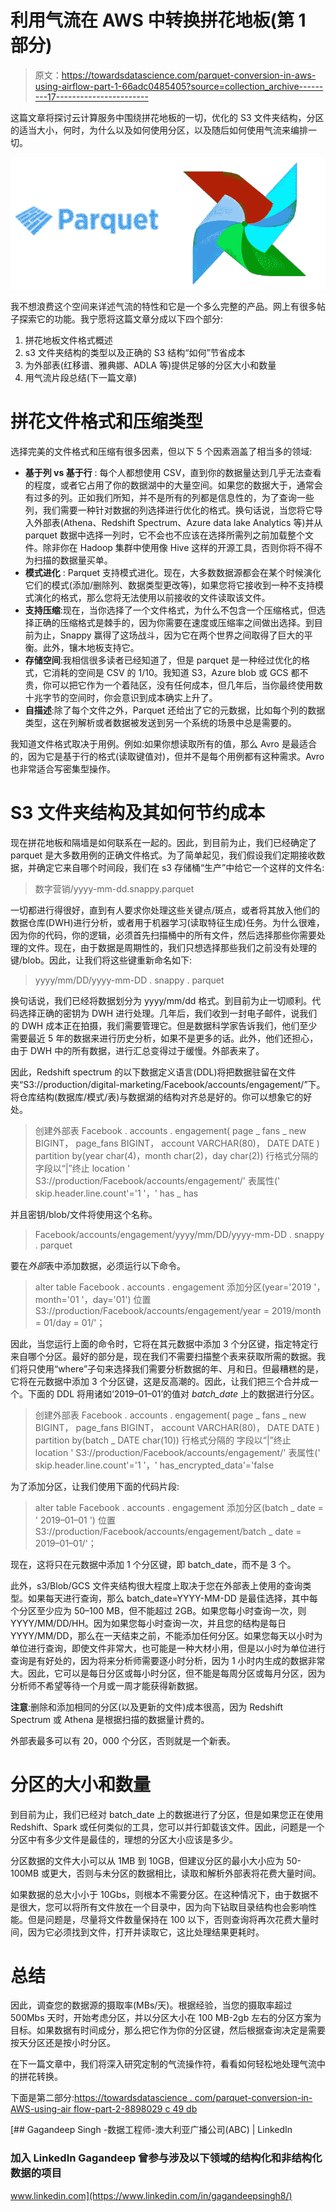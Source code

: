 # 利用气流在 AWS 中转换拼花地板(第 1 部分)

> 原文：<https://towardsdatascience.com/parquet-conversion-in-aws-using-airflow-part-1-66adc0485405?source=collection_archive---------17----------------------->

这篇文章将探讨云计算服务中围绕拼花地板的一切，优化的 S3 文件夹结构，分区的适当大小，何时，为什么以及如何使用分区，以及随后如何使用气流来编排一切。

![](img/6cfbc3c611494a422d355fe9eda94673.png)

我不想浪费这个空间来详述气流的特性和它是一个多么完整的产品。网上有很多帖子探索它的功能。我宁愿将这篇文章分成以下四个部分:

1.  拼花地板文件格式概述
2.  s3 文件夹结构的类型以及正确的 S3 结构“如何”节省成本
3.  为外部表(红移谱、雅典娜、ADLA 等)提供足够的分区大小和数量
4.  用气流片段总结(下一篇文章)

# **拼花文件格式和压缩类型**

选择完美的文件格式和压缩有很多因素，但以下 5 个因素涵盖了相当多的领域:

*   **基于列 vs 基于行** : 每个人都想使用 CSV，直到你的数据量达到几乎无法查看的程度，或者它占用了你的数据湖中的大量空间。如果您的数据大于，通常会有过多的列。正如我们所知，并不是所有的列都是信息性的，为了查询一些列，我们需要一种针对数据的列选择进行优化的格式。换句话说，当您将它导入外部表(Athena、Redshift Spectrum、Azure data lake Analytics 等)并从 parquet 数据中选择一列时，它不会也不应该在选择所需列之前加载整个文件。除非你在 Hadoop 集群中使用像 Hive 这样的开源工具，否则你将不得不为扫描的数据量买单。
*   **模式进化** : Parquet 支持模式进化。现在，大多数数据源都会在某个时候演化它们的模式(添加/删除列、数据类型更改等)，如果您将它接收到一种不支持模式演化的格式，那么您将无法使用以前接收的文件读取该文件。
*   **支持压缩**:现在，当你选择了一个文件格式，为什么不包含一个压缩格式，但选择正确的压缩格式是棘手的，因为你需要在速度或压缩率之间做出选择。到目前为止，Snappy 赢得了这场战斗，因为它在两个世界之间取得了巨大的平衡。此外，镶木地板支持它。
*   **存储空间**:我相信很多读者已经知道了，但是 parquet 是一种经过优化的格式，它消耗的空间是 CSV 的 1/10。我知道 S3，Azure blob 或 GCS 都不贵，你可以把它作为一个着陆区，没有任何成本，但几年后，当你最终使用数十兆字节的空间时，你会意识到成本确实上升了。
*   **自描述**:除了每个文件之外，Parquet 还给出了它的元数据，比如每个列的数据类型，这在列解析或者数据被发送到另一个系统的场景中总是需要的。

我知道文件格式取决于用例。例如:如果你想读取所有的值，那么 Avro 是最适合的，因为它是基于行的格式(读取键值对)，但并不是每个用例都有这种需求。Avro 也非常适合写密集型操作。

# **S3 文件夹结构及其如何节约成本**

现在拼花地板和隔墙是如何联系在一起的。因此，到目前为止，我们已经确定了 parquet 是大多数用例的正确文件格式。为了简单起见，我们假设我们定期接收数据，并确定它来自哪个时间段，我们在 s3 存储桶“生产”中给它一个这样的文件名:

> 数字营销/yyyy-mm-dd.snappy.parquet

一切都进行得很好，直到有人要求你处理这些关键点/斑点，或者将其放入他们的数据仓库(DWH)进行分析，或者用于机器学习(读取特征生成)任务。为什么很难，因为你的代码，你的逻辑，必须首先扫描桶中的所有文件，然后选择那些你需要处理的文件。现在，由于数据是周期性的，我们只想选择那些我们之前没有处理的键/blob。因此，让我们将这些键重新命名如下:

> yyyy/mm/DD/yyyy-mm-DD . snappy . parquet

换句话说，我们已经将数据划分为 yyyy/mm/dd 格式。到目前为止一切顺利。代码选择正确的密钥为 DWH 进行处理。几年后，我们收到一封电子邮件，说我们的 DWH 成本正在拍摄，我们需要管理它。但是数据科学家告诉我们，他们至少需要最近 5 年的数据来进行历史分析，如果不是更多的话。此外，他们还担心，由于 DWH 中的所有数据，进行汇总变得过于缓慢。外部表来了。

因此，Redshift spectrum 的以下数据定义语言(DDL)将把数据驻留在文件夹“S3://production/digital-marketing/Facebook/accounts/engagement/”下。将仓库结构(数据库/模式/表)与数据湖的结构对齐总是好的。你可以想象它的好处。

> 创建外部表 Facebook . accounts . engagement(
> page _ fans _ new BIGINT，
> page_fans BIGINT，
> account VARCHAR(80)，
> DATE DATE
> )
> partition by(year char(4)，month char(2)，day char(2))
> 行格式分隔的
> 字段以“|”终止
> location ' S3://production/Facebook/accounts/engagement/'
> 表属性(' skip.header.line.count'='1 '，' has _ has

并且密钥/blob/文件将使用这个名称。

> Facebook/accounts/engagement/yyyy/mm/DD/yyyy-mm-DD . snappy . parquet

要在*外部*表中添加数据，必须运行以下命令。

> alter table Facebook . accounts . engagement
> 添加分区(year='2019 '，month='01 '，day='01')
> 位置 S3://production/Facebook/accounts/engagement/year = 2019/month = 01/day = 01/'；

因此，当您运行上面的命令时，它将在其元数据中添加 3 个分区键，指定特定行来自哪个分区。最好的部分是，现在我们不需要扫描整个表来获取所需的数据。我们将只使用“where”子句来选择我们需要分析数据的年、月和日。但最糟糕的是，它将在元数据中添加 3 个分区键，这是反高潮的。因此，让我们把三个合并成一个。下面的 DDL 将用诸如‘2019–01–01’的值对 *batch_date* 上的数据进行分区。

> 创建外部表 Facebook . accounts . engagement(
> page _ fans _ new BIGINT，
> page_fans BIGINT，
> account VARCHAR(80)，
> DATE DATE
> )
> partition by(batch _ DATE char(10))
> 行格式分隔的
> 字段以“|”终止
> location ' S3://production/Facebook/accounts/engagement/'
> 表属性(' skip.header.line.count'='1 '，' has_encrypted_data'='false

为了添加分区，让我们使用下面的代码片段:

> alter table Facebook . accounts . engagement
> 添加分区(batch _ date = ' 2019–01–01 ')
> 位置 S3://production/Facebook/accounts/engagement/batch _ date = 2019–01–01/'；

现在，这将只在元数据中添加 1 个分区键，即 batch_date，而不是 3 个。

此外，s3/Blob/GCS 文件夹结构很大程度上取决于您在外部表上使用的查询类型。如果每天进行查询，那么 batch_date=YYYY-MM-DD 是最佳选择，其中每个分区至少应为 50–100 MB，但不能超过 2GB。如果您每小时查询一次，则 YYYY/MM/DD/HH。因为如果您每小时查询一次，并且您的结构是每日 YYYY/MM/DD，那么在一天结束之前，不能添加任何分区。如果您每天以小时为单位进行查询，即使文件非常大，也可能是一种大材小用，但是以小时为单位进行查询是有好处的，因为将来分析师需要逐小时分析，因为 1 小时内生成的数据非常大。因此，它可以是每日分区或每小时分区，但不能是每周分区或每月分区，因为分析师不希望等待一个月或一周才能获得新数据。

**注意**:删除和添加相同的分区(以及更新的文件)成本很高，因为 Redshift Spectrum 或 Athena 是根据扫描的数据量计费的。

外部表最多可以有 20，000 个分区，否则就是一个新表。

# 分区的大小和数量

到目前为止，我们已经对 batch_date 上的数据进行了分区，但是如果您正在使用 Redshift、Spark 或任何类似的工具，您可以并行卸载该文件。因此，问题是一个分区中有多少文件是最佳的，理想的分区大小应该是多少。

分区数据的文件大小可以从 1MB 到 10GB，但建议分区的最小大小应为 50-100MB 或更大，否则与未分区的数据相比，读取和解析外部表将花费大量时间。

如果数据的总大小小于 10Gbs，则根本不需要分区。在这种情况下，由于数据不是很大，您可以将所有文件放在一个目录中，因为向下钻取目录结构也会影响性能。但是问题是，尽量将文件数量保持在 100 以下，否则查询将再次花费大量时间，因为它必须找到文件，打开并读取它，这比处理结果更耗时。

# **总结**

因此，调查您的数据源的摄取率(MBs/天)。根据经验，当您的摄取率超过 500Mbs 天时，开始考虑分区，并以分区大小在 100 MB-2gb 左右的分区方案为目标。如果数据有时间成分，那么把它作为你的分区键，然后根据查询决定是需要按天分区还是按小时分区。

在下一篇文章中，我们将深入研究定制的气流操作符，看看如何轻松地处理气流中的拼花转换。

下面是第二部分:[https://towardsdatascience . com/parquet-conversion-in-AWS-using-air flow-part-2-8898029 c 49 db](/parquet-conversion-in-aws-using-airflow-part-2-8898029c49db)

 [## Gagandeep Singh -数据工程师-澳大利亚广播公司(ABC) | LinkedIn

### 加入 LinkedIn Gagandeep 曾参与涉及以下领域的结构化和非结构化数据的项目

www.linkedin.com](https://www.linkedin.com/in/gagandeepsingh8/)
